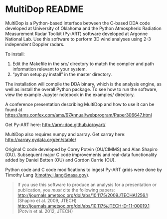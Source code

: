 # MultiDop README

MultiDop is a Python-based interface between the C-based DDA code developed at
University of Oklahoma and the Python Atmospheric Radiation Measurement
Radar Toolkit (Py-ART) software developed at Argonne National Lab. Use this
software to perform 3D wind analyses using 2-3 independent Doppler radars.

To install:
1. Edit the Makefile in the src/ directory to match the compiler and path
   information relevant to your system.
2. “python setup.py install” in the master directory.

The installation will compile the DDA binary, which is the analysis engine, as
well as install the overall Python package. To see how to run the software,
view the example Jupyter notebook in the examples/ directory.

A conference presentation describing MultiDop and how to use it can be found at https://ams.confex.com/ams/97Annual/webprogram/Paper306647.html

Get Py-ART here: http://arm-doe.github.io/pyart/

MultiDop also requires numpy and xarray.
Get xarray here: http://xarray.pydata.org/en/stable/

Original C code developed by Corey Potvin (OU/CIMMS) and Alan Shapiro (OU). Subsequent major C code improvements and real-data functionality added by Daniel Betten (OU) and Gordon Carrie (OU).

Python code and C code modifications to ingest Py-ART grids were done by Timothy Lang (timothy.j.lang@nasa.gov).  

> If you use this software to produce an analysis for a presentation or
publication, you *must* cite the following papers:
http://journals.ametsoc.org/doi/abs/10.1175/2009JTECHA1256.1
(Shapiro et al. 2009, JTECH)
http://journals.ametsoc.org/doi/abs/10.1175/JTECH-D-11-00019.1
(Potvin et al. 2012, JTECH)

